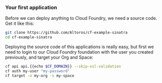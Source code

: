 ### Your first application

Before we can deploy anything to Cloud Foundry, we need a source code. Get it like this:

```sh
git clone https://github.com/Altoros/cf-example-sinatra
cd cf-example-sinatra
```

Deploying the source code of this applications is really easy, but first we need to login to our Cloud Foundry foundation with the user you created previously, and target your Org and Space:

```sh
cf api api.{{echo $CF_DOMAIN}} --skip-ssl-validation
cf auth my-user "my-password"
cf target -o my-org -s my-space
```
